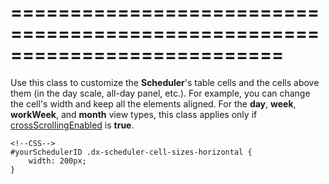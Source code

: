 ===========================================================================
===========================================================================

<!--shortDescription-->
Use this class to customize the **Scheduler**'s table cells and the cells above them (in the day scale, all-day panel, etc.). For example, you can change the cell's width and keep all the elements aligned. For the **day**, **week**, **workWeek**, and **month** view types, this class applies only if [crossScrollingEnabled](/Documentation/ApiReference/UI_Widgets/dxScheduler/Configuration/#crossScrollingEnabled) is **true**.
<!--/shortDescription-->

<!--fullDescription-->

    <!--CSS-->
    #yourSchedulerID .dx-scheduler-cell-sizes-horizontal {
        width: 200px;
    }

<!--/fullDescription-->
